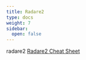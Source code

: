 ```yaml
---
title: Radare2
type: docs
weight: 7
sidebar:
  open: false
---
```


radare2 [Radare2 Cheat Sheet](https://www.youtube.com/watch?v=8ATdPT0q2YI&ab_channel=HackingCommunity)